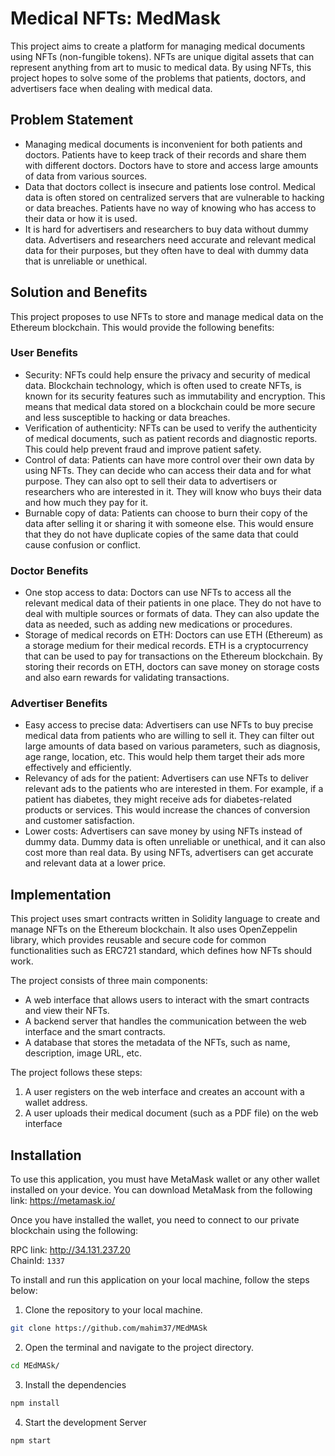 
# Medical NFTs: MedMask

This project aims to create a platform for managing medical documents using NFTs (non-fungible tokens). NFTs are unique digital assets that can represent anything from art to music to medical data. By using NFTs, this project hopes to solve some of the problems that patients, doctors, and advertisers face when dealing with medical data.

## Problem Statement

- Managing medical documents is inconvenient for both patients and doctors. Patients have to keep track of their records and share them with different doctors. Doctors have to store and access large amounts of data from various sources.
- Data that doctors collect is insecure and patients lose control. Medical data is often stored on centralized servers that are vulnerable to hacking or data breaches. Patients have no way of knowing who has access to their data or how it is used.
- It is hard for advertisers and researchers to buy data without dummy data. Advertisers and researchers need accurate and relevant medical data for their purposes, but they often have to deal with dummy data that is unreliable or unethical.

## Solution and Benefits

This project proposes to use NFTs to store and manage medical data on the Ethereum blockchain. This would provide the following benefits:

### User Benefits

- Security: NFTs could help ensure the privacy and security of medical data. Blockchain technology, which is often used to create NFTs, is known for its security features such as immutability and encryption. This means that medical data stored on a blockchain could be more secure and less susceptible to hacking or data breaches.
- Verification of authenticity: NFTs can be used to verify the authenticity of medical documents, such as patient records and diagnostic reports. This could help prevent fraud and improve patient safety.
- Control of data: Patients can have more control over their own data by using NFTs. They can decide who can access their data and for what purpose. They can also opt to sell their data to advertisers or researchers who are interested in it. They will know who buys their data and how much they pay for it.
- Burnable copy of data: Patients can choose to burn their copy of the data after selling it or sharing it with someone else. This would ensure that they do not have duplicate copies of the same data that could cause confusion or conflict.

### Doctor Benefits

- One stop access to data: Doctors can use NFTs to access all the relevant medical data of their patients in one place. They do not have to deal with multiple sources or formats of data. They can also update the data as needed, such as adding new medications or procedures.
- Storage of medical records on ETH: Doctors can use ETH (Ethereum) as a storage medium for their medical records. ETH is a cryptocurrency that can be used to pay for transactions on the Ethereum blockchain. By storing their records on ETH, doctors can save money on storage costs and also earn rewards for validating transactions.

### Advertiser Benefits

- Easy access to precise data: Advertisers can use NFTs to buy precise medical data from patients who are willing to sell it. They can filter out large amounts of data based on various parameters, such as diagnosis, age range, location, etc. This would help them target their ads more effectively and efficiently.
- Relevancy of ads for the patient: Advertisers can use NFTs to deliver relevant ads to the patients who are interested in them. For example, if a patient has diabetes, they might receive ads for diabetes-related products or services. This would increase the chances of conversion and customer satisfaction.
- Lower costs: Advertisers can save money by using NFTs instead of dummy data. Dummy data is often unreliable or unethical, and it can also cost more than real data. By using NFTs, advertisers can get accurate and relevant data at a lower price.

## Implementation

This project uses smart contracts written in Solidity language to create and manage NFTs on the Ethereum blockchain. It also uses OpenZeppelin library, which provides reusable and secure code for common functionalities such as ERC721 standard, which defines how NFTs should work.

The project consists of three main components:

- A web interface that allows users to interact with the smart contracts and view their NFTs.
- A backend server that handles the communication between the web interface and the smart contracts.
- A database that stores the metadata of the NFTs, such as name, description, image URL, etc.

The project follows these steps:

1. A user registers on the web interface and creates an account with a wallet address.
2. A user uploads their medical document (such as a PDF file) on the web interface

## Installation

To use this application, you must have MetaMask wallet or any other wallet installed on your device. You can download MetaMask from the following link: https://metamask.io/

Once you have installed the wallet, you need to connect to our private blockchain using the following:

RPC link: http://34.131.237.20 <br>
ChainId: `1337`

To install and run this application on your local machine, follow the steps below:

1. Clone the repository to your local machine.
```bash
git clone https://github.com/mahim37/MEdMASk 
```
2. Open the terminal and navigate to the project directory.
```bash
cd MEdMASk/
```
3. Install the dependencies
```bash 
npm install
``` 
4. Start the development Server
```bash 
npm start
``` 
